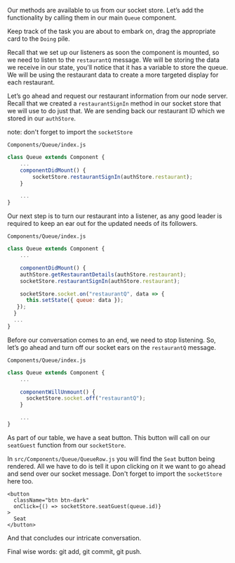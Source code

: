 Our methods are available to us from our socket store. Let’s add the functionality by calling them in our main `Queue` component.

Keep track of the task you are about to embark on, drag the appropriate card to the `Doing` pile.

Recall that we set up our listeners as soon the component is mounted, so we need to listen to the `restaurantQ` message. We will be storing the data we receive in our state, you'll notice that it has a variable to store the queue. We will be using the restaurant data to create a more targeted display for each restaurant. 

Let’s go ahead and request our restaurant information from our node server. Recall that we created a `restaurantSignIn` method in our socket store that we will use to do just that. We are sending back our restaurant ID which we stored in our `authStore`. 


note: don't forget to import the `socketStore`

`Components/Queue/index.js`
```js
class Queue extends Component {
	...
	componentDidMount() {
		socketStore.restaurantSignIn(authStore.restaurant);
	}

	...
}
```

Our next step is to turn our restaurant into a listener, as any good leader is required to keep an ear out for the updated needs of its followers.   

`Components/Queue/index.js`
```js
class Queue extends Component {
	...

	componentDidMount() {
    authStore.getRestaurantDetails(authStore.restaurant);
    socketStore.restaurantSignIn(authStore.restaurant);

    socketStore.socket.on("restaurantQ", data => {
      this.setState({ queue: data });
   });
  }
  ...
}
```

Before our conversation comes to an end, we need to stop listening. So, let’s go ahead and turn off our socket ears on the `restaurantQ` message.

`Components/Queue/index.js`
```js
class Queue extends Component {
	...

	componentWillUnmount() {
	  socketStore.socket.off("restaurantQ");
	}

	...
}
```

As part of our table, we have a seat button. This button will call on our `seatGuest` function from our `socketStore`. 

In `src/Components/Queue/QueueRow.js` you will find the `Seat` button being rendered. All we have to do is tell it upon clicking on it we want to go ahead and send over our socket message. Don't forget to import the `socketStore` here too.

```
<button
  className="btn btn-dark"
  onClick={() => socketStore.seatGuest(queue.id)}
>
  Seat
</button>
```

And that concludes our intricate conversation. 

Final wise words: git add, git commit, git push.
